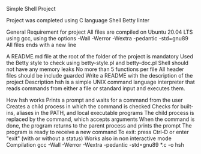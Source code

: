 Simple Shell Project

Project was completed using C language Shell Betty linter

General Requirement for project All files are compiled on Ubuntu 20.04 LTS using gcc, using the options -Wall -Werror -Wextra -pedantic -std=gnu89 All files ends with a new line

A README.md file at the root of the folder of the project is mandatory Used the Betty style to check using betty-style.pl and betty-doc.pl Shell should not have any memory leaks No more than 5 functions per file All header files should be include guarded Write a README with the description of the project Description hsh is a simple UNIX command language interpreter that reads commands from either a file or standard input and executes them.

How hsh works Prints a prompt and waits for a command from the user Creates a child process in which the command is checked Checks for built-ins, aliases in the PATH, and local executable programs The child process is replaced by the command, which accepts arguments When the command is done, the program returns to the parent process and prints the prompt The program is ready to receive a new command To exit: press Ctrl-D or enter "exit" (with or without a status) Works also in non interactive mode Compilation gcc -Wall -Werror -Wextra -pedantic -std=gnu89 *.c -o hsh
